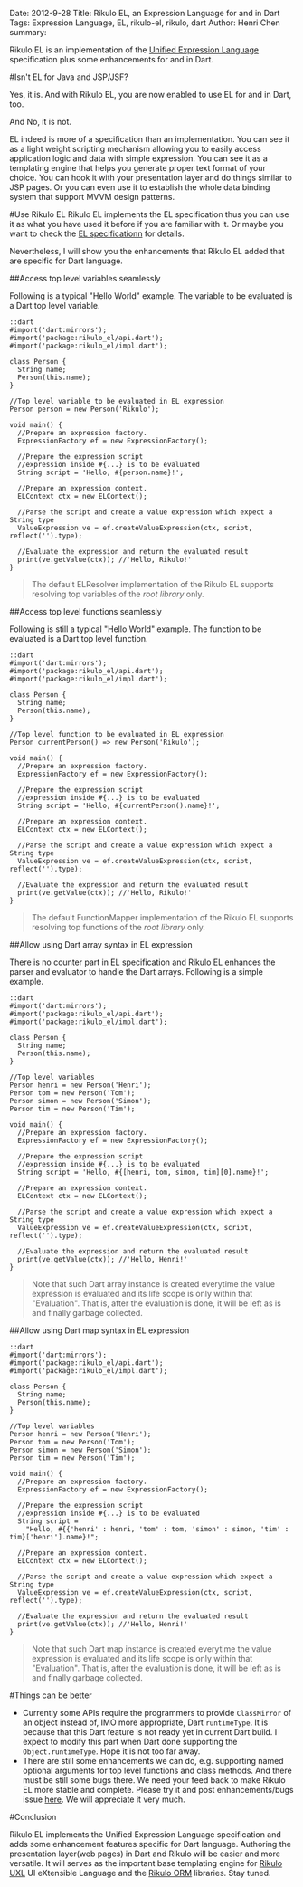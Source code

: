 Date: 2012-9-28
Title: Rikulo EL, an Expression Language for and in Dart
Tags: Expression Language, EL, rikulo-el, rikulo, dart
Author: Henri Chen
summary: <p>Rikulo EL is an implementation of the <a href="http://en.wikipedia.org/wiki/Unified_Expression_Language">Unified Expression Language</a> specification plus some enhancements for and in Dart.</p>

#Isn't EL for Java and JSP/JSF?

Yes, it is. And with Rikulo EL, you are now enabled to use EL for and 
in Dart, too.

And No, it is not. 

EL indeed is more of a specification than an implementation.
 You can see it as a light weight scripting mechanism allowing you 
 to easily access application logic and data with simple expression.
 You can see it as a templating engine that helps you generate proper 
 text format of your choice. You can hook it with your presentation
 layer and do things similar to JSP pages. Or you can even use it to
 establish the whole data binding system that support MVVM design 
 patterns.
 
#Use Rikulo EL
Rikulo EL implements the EL specification thus you can use it as what 
 you have used it before if you are familiar with it. Or maybe you 
 want to check the [EL specificationn](http://download.oracle.com/otndocs/jcp/expression_language-2.2-mrel-eval-oth-JSpec/)
 for details.

Nevertheless, I will show you the enhancements that Rikulo EL added that
 are specific for Dart language.

##Access top level variables seamlessly 

Following is a typical "Hello World" example. The variable to be
evaluated is a Dart top level variable.

    ::dart
    #import('dart:mirrors');
    #import('package:rikulo_el/api.dart');
    #import('package:rikulo_el/impl.dart');
    
    class Person {
      String name;
      Person(this.name);
    }

    //Top level variable to be evaluated in EL expression
	Person person = new Person('Rikulo');
	
    void main() {
      //Prepare an expression factory.
      ExpressionFactory ef = new ExpressionFactory();
    
      //Prepare the expression script
	  //expression inside #{...} is to be evaluated
      String script = 'Hello, #{person.name}!'; 
    
	  //Prepare an expression context.
	  ELContext ctx = new ELContext();
      
      //Parse the script and create a value expression which expect a String type
      ValueExpression ve = ef.createValueExpression(ctx, script, reflect('').type);
      
      //Evaluate the expression and return the evaluated result
      print(ve.getValue(ctx)); //'Hello, Rikulo!'
    }	

> The default ELResolver implementation of the Rikulo EL supports resolving top 
> variables of the *root library* only.

##Access top level functions seamlessly 

Following is still a typical "Hello World" example. The function to be
evaluated is a Dart top level function.

    ::dart
    #import('dart:mirrors');
    #import('package:rikulo_el/api.dart');
    #import('package:rikulo_el/impl.dart');
    
    class Person {
      String name;
      Person(this.name);
    }

    //Top level function to be evaluated in EL expression
	Person currentPerson() => new Person('Rikulo');
	
    void main() {
      //Prepare an expression factory.
      ExpressionFactory ef = new ExpressionFactory();
    
      //Prepare the expression script
	  //expression inside #{...} is to be evaluated
      String script = 'Hello, #{currentPerson().name}!'; 
    
	  //Prepare an expression context.
	  ELContext ctx = new ELContext();
      
      //Parse the script and create a value expression which expect a String type
      ValueExpression ve = ef.createValueExpression(ctx, script, reflect('').type);
      
      //Evaluate the expression and return the evaluated result
      print(ve.getValue(ctx)); //'Hello, Rikulo!'
    }	

> The default FunctionMapper implementation of the Rikulo EL supports resolving 
> top functions of the *root library* only.
	
##Allow using Dart array syntax in EL expression

There is no counter part in EL specification and Rikulo EL enhances 
the parser and evaluator to handle the Dart arrays. Following is a
simple example.

    ::dart
    #import('dart:mirrors');
    #import('package:rikulo_el/api.dart');
    #import('package:rikulo_el/impl.dart');
    
    class Person {
      String name;
      Person(this.name);
    }

    //Top level variables
	Person henri = new Person('Henri');
	Person tom = new Person('Tom');
	Person simon = new Person('Simon');
	Person tim = new Person('Tim');
	
    void main() {
      //Prepare an expression factory.
      ExpressionFactory ef = new ExpressionFactory();
    
      //Prepare the expression script
	  //expression inside #{...} is to be evaluated
      String script = 'Hello, #{[henri, tom, simon, tim][0].name}!'; 
    
	  //Prepare an expression context.
	  ELContext ctx = new ELContext();
      
      //Parse the script and create a value expression which expect a String type
      ValueExpression ve = ef.createValueExpression(ctx, script, reflect('').type);
      
      //Evaluate the expression and return the evaluated result
      print(ve.getValue(ctx)); //'Hello, Henri!'
    }	

> Note that such Dart array instance is created everytime the value expression is 
> evaluated and its life scope is only within that "Evaluation". That is, after the 
> evaluation is done, it will be left as is and finally garbage collected.

##Allow using Dart map syntax in EL expression

    ::dart
    #import('dart:mirrors');
    #import('package:rikulo_el/api.dart');
    #import('package:rikulo_el/impl.dart');
    
    class Person {
      String name;
      Person(this.name);
    }

    //Top level variables
	Person henri = new Person('Henri');
	Person tom = new Person('Tom');
	Person simon = new Person('Simon');
	Person tim = new Person('Tim');
	
    void main() {
      //Prepare an expression factory.
      ExpressionFactory ef = new ExpressionFactory();
    
      //Prepare the expression script
	  //expression inside #{...} is to be evaluated
      String script = 
		"Hello, #{{'henri' : henri, 'tom' : tom, 'simon' : simon, 'tim' : tim}['henri'].name}!"; 
    
	  //Prepare an expression context.
	  ELContext ctx = new ELContext();
      
      //Parse the script and create a value expression which expect a String type
      ValueExpression ve = ef.createValueExpression(ctx, script, reflect('').type);
      
      //Evaluate the expression and return the evaluated result
      print(ve.getValue(ctx)); //'Hello, Henri!'
    }	

> Note that such Dart map instance is created everytime the value expression is 
> evaluated and its life scope is only within that "Evaluation". That is, after the 
> evaluation is done, it will be left as is and finally garbage collected.

#Things can be better

+ Currently some APIs require the programmers to provide `ClassMirror` of an object 
  instead of, IMO more appropriate, Dart `runtimeType`. It is because that this Dart 
  feature is not ready yet in current Dart build. I expect to modify this part when 
  Dart done supporting the `Object.runtimeType`. Hope it is not too far away.
+ There are still some enhancements we can do, e.g. supporting named optional arguments
  for top level functions and class methods. And there must be still some bugs there. We
  need your feed back to make Rikulo EL more stable and complete. Please try it and post
  enhancements/bugs issue [here](https://github.com/rikulo/rikulo-el/issues/new). We will
  appreciate it very much.

#Conclusion

Rikulo EL implements the Unified Expression Language specification and adds some enhancement
 features specific for Dart language. Authoring the presentation layer(web pages)
 in Dart and Rikulo will be easier and more versatile. It will serves as the important base 
 templating engine for [Rikulo UXL](https://github.com/rikulo/rikulo-uxl) UI eXtensible Language
 and the [Rikulo ORM](https://github.com/rikulo/rikulo-orm) libraries. Stay tuned.
 
